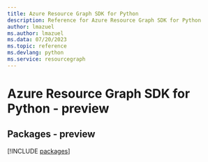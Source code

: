 ```yaml
---
title: Azure Resource Graph SDK for Python
description: Reference for Azure Resource Graph SDK for Python
author: lmazuel
ms.author: lmazuel
ms.data: 07/20/2023
ms.topic: reference
ms.devlang: python
ms.service: resourcegraph
---
```

# Azure Resource Graph SDK for Python - preview
## Packages - preview
[!INCLUDE [packages](resource-graph-index.md)]